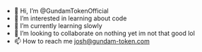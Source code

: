 - 👋 Hi, I’m @GundamTokenOfficial
- 👀 I’m interested in learning about code
- 🌱 I’m currently learning slowly
- 💞️ I’m looking to collaborate on nothing yet im not that good lol 
- 📫 How to reach me josh@gundam-token.com

<!---
GundamTokenOfficial/GundamTokenOfficial is a ✨ special ✨ repository because its `README.md` (this file) appears on your GitHub profile.
You can click the Preview link to take a look at your changes.
--->
